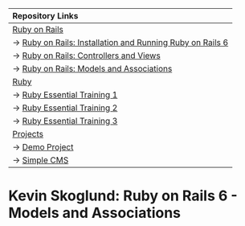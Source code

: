 | Repository Links |
| :--------------- |
| [Ruby on Rails](https://github.com/jcampbell18/rubyOnRails) |
| &#8594; [Ruby on Rails: Installation and Running Ruby on Rails 6](https://github.com/jcampbell18/rubyOnRails/tree/main/1_Installing_Setup) |
| &#8594; [Ruby on Rails: Controllers and Views](https://github.com/jcampbell18/rubyOnRails/tree/main/3_RoR_Controllers_Views) |
| &#8594; [Ruby on Rails: Models and Associations](https://github.com/jcampbell18/rubyOnRails/tree/main/4_RoR_Models_Associations) |
| [Ruby](https://github.com/jcampbell18/rubyOnRails/tree/main/ruby) |
| &#8594; [Ruby Essential Training 1](https://github.com/jcampbell18/rubyOnRails/tree/main/ruby/1_The_Basics) |
| &#8594; [Ruby Essential Training 2](https://github.com/jcampbell18/rubyOnRails/tree/main/ruby/2_EssentialTraining) |
| &#8594; [Ruby Essential Training 3](https://github.com/jcampbell18/rubyOnRails/tree/main/ruby/3_EssentialTraining) |
| [Projects](https://github.com/jcampbell18/rubyOnRails/tree/main/projects) |
| &#8594; [Demo Project](https://github.com/jcampbell18/rubyOnRails/tree/main/projects) |
| &#8594; [Simple CMS](https://github.com/jcampbell18/rubyOnRails/tree/main/projects) |

# Kevin Skoglund: Ruby on Rails 6 - Models and Associations

